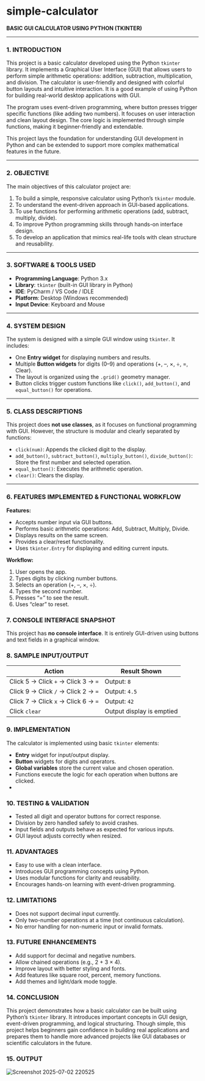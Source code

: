 # simple-calculator

**BASIC GUI CALCULATOR USING PYTHON (TKINTER)**

---

### 1. **INTRODUCTION**

This project is a basic calculator developed using the Python `tkinter` library. It implements a Graphical User Interface (GUI) that allows users to perform simple arithmetic operations: addition, subtraction, multiplication, and division. The calculator is user-friendly and designed with colorful button layouts and intuitive interaction. It is a good example of using Python for building real-world desktop applications with GUI.

The program uses event-driven programming, where button presses trigger specific functions (like adding two numbers). It focuses on user interaction and clean layout design. The core logic is implemented through simple functions, making it beginner-friendly and extendable.

This project lays the foundation for understanding GUI development in Python and can be extended to support more complex mathematical features in the future.

---

### 2. **OBJECTIVE**

The main objectives of this calculator project are:

1. To build a simple, responsive calculator using Python’s `tkinter` module.
2. To understand the event-driven approach in GUI-based applications.
3. To use functions for performing arithmetic operations (add, subtract, multiply, divide).
4. To improve Python programming skills through hands-on interface design.
5. To develop an application that mimics real-life tools with clean structure and reusability.

---

### 3. **SOFTWARE & TOOLS USED**

* **Programming Language**: Python 3.x
* **Library**: `tkinter` (built-in GUI library in Python)
* **IDE**: PyCharm / VS Code / IDLE
* **Platform**: Desktop (Windows recommended)
* **Input Device**: Keyboard and Mouse

---

### 4. **SYSTEM DESIGN**

The system is designed with a simple GUI window using `tkinter`. It includes:

* One **Entry widget** for displaying numbers and results.
* Multiple **Button widgets** for digits (0–9) and operations (+, –, ×, ÷, =, Clear).
* The layout is organized using the `.grid()` geometry manager.
* Button clicks trigger custom functions like `click()`, `add_button()`, and `equal_button()` for operations.

---

### 5. **CLASS DESCRIPTIONS**

This project does **not use classes**, as it focuses on functional programming with GUI. However, the structure is modular and clearly separated by functions:

* `click(num)`: Appends the clicked digit to the display.
* `add_button()`, `subtract_button()`, `multiply_button()`, `divide_button()`: Store the first number and selected operation.
* `equal_button()`: Executes the arithmetic operation.
* `clear()`: Clears the display.

---

### 6. **FEATURES IMPLEMENTED & FUNCTIONAL WORKFLOW**

**Features:**

* Accepts number input via GUI buttons.
* Performs basic arithmetic operations: Add, Subtract, Multiply, Divide.
* Displays results on the same screen.
* Provides a clear/reset functionality.
* Uses `tkinter.Entry` for displaying and editing current inputs.

**Workflow:**

1. User opens the app.
2. Types digits by clicking number buttons.
3. Selects an operation (+, –, ×, ÷).
4. Types the second number.
5. Presses “=” to see the result.
6. Uses “clear” to reset.
### 7. **CONSOLE INTERFACE SNAPSHOT**

This project has **no console interface**. It is entirely GUI-driven using buttons and text fields in a graphical window.

### 8. **SAMPLE INPUT/OUTPUT**

| Action                              | Result Shown              |
| ----------------------------------- | ------------------------- |
| Click 5 → Click `+` → Click 3 → `=` | Output: `8`               |
| Click 9 → Click `/` → Click 2 → `=` | Output: `4.5`             |
| Click 7 → Click `x` → Click 6 → `=` | Output: `42`              |
| Click `clear`                       | Output display is emptied |

### 9. **IMPLEMENTATION**

The calculator is implemented using basic `tkinter` elements:

* **Entry** widget for input/output display.
* **Button** widgets for digits and operators.
* **Global variables** store the current value and chosen operation.
* Functions execute the logic for each operation when buttons are clicked.
* 
### 10. **TESTING & VALIDATION**

* Tested all digit and operator buttons for correct response.
* Division by zero handled safely to avoid crashes.
* Input fields and outputs behave as expected for various inputs.
* GUI layout adjusts correctly when resized.

### 11. **ADVANTAGES**

* Easy to use with a clean interface.
* Introduces GUI programming concepts using Python.
* Uses modular functions for clarity and reusability.
* Encourages hands-on learning with event-driven programming.

### 12. **LIMITATIONS**

* Does not support decimal input currently.
* Only two-number operations at a time (not continuous calculation).
* No error handling for non-numeric input or invalid formats.

### 13. **FUTURE ENHANCEMENTS**

* Add support for decimal and negative numbers.
* Allow chained operations (e.g., 2 + 3 × 4).
* Improve layout with better styling and fonts.
* Add features like square root, percent, memory functions.
* Add themes and light/dark mode toggle.

### 14. **CONCLUSION**

This project demonstrates how a basic calculator can be built using Python’s `tkinter` library. It introduces important concepts in GUI design, event-driven programming, and logical structuring. Though simple, this project helps beginners gain confidence in building real applications and prepares them to handle more advanced projects like GUI databases or scientific calculators in the future.

 ### 15. **OUTPUT**
 ![Screenshot 2025-07-02 220525](https://github.com/user-attachments/assets/dffcfa8f-8d1b-4ef5-b95b-211502585a58)
